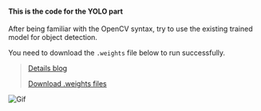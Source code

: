 #### This is the code for the YOLO part

After being familiar with the OpenCV syntax, try to use the existing trained model for object detection. 

You need to download the `.weights` file below to run successfully.

> [Details blog](https://www.notion.so/Object-Detection-d438dcbcb0ef46fa87cd5dc365c19102)
>
> [Download .weights files](https://drive.google.com/drive/folders/1mJnsmFTIXItkqvtA9Xu9NjRT9Cyjl40V?usp=sharing)

![Gif](https://github.com/KhalilHsu/CCI_YOLO_Object_Detection/blob/main/cfg/ezgif-7-e39a8f009ce6.gif)

